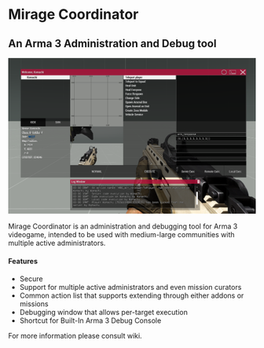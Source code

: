 # Mirage Coordinator
## An Arma 3 Administration and Debug tool

![Screenshot in use](/docs/title_shot.png)

Mirage Coordinator is an administration and debugging tool for Arma 3 videogame, intended to be used with medium-large communities with multiple active administrators. 

#### Features
* Secure
* Support for multiple active administrators and even mission curators
* Common action list that supports extending through either addons or missions
* Debugging window that allows per-target execution
* Shortcut for Built-In Arma 3 Debug Console

For more information please consult wiki.